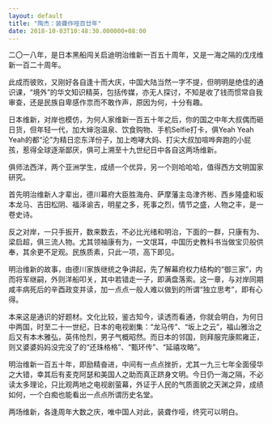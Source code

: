 ```yaml
---
layout: default
title: "陶杰：装聋作哑百廿年"
date: 2018-10-03T10:48:30.000000+08:00
---
```


二〇一八年，是日本黑船闯关启迪明治维新一百五十周年，又是一海之隔的戊戌维新一百二十周年。

此成而彼败，又刚好各自逢十而大庆，中国大陆当然一字不提，但明明是绝佳的通识课，“境外”的华文知识精英，包括传媒，亦无人探讨，不知是收了钱而惯常自我审查，还是民族自卑感作祟而不敢作声，原因为何，十分有趣。

日本维新，对岸也模仿，为何人家维新一百五十年之后，你的国之中年大叔偶而砸日货，但年轻一代，加大婶泡温泉、饮食购物、手机Selfie打卡，俱Yeah Yeah Yeah的都“沦”为精日恋东洋份子，加上咆哮大妈、打尖大叔加喧哗奔跑的小屁孩，惹得全球逐渐鄙厌，俱可上溯至十九世纪日中各自这两场维新。

俱师法西洋，两个亚洲学生，成绩一个优异，另一个则哈哈哈，值得西方文明国家研究。

首先明治维新人才辈出，德川幕府大臣胜海舟、萨摩藩主岛津齐彬、西乡隆盛和坂本龙马、吉田松阴、福泽谕吉，明星之多，死事之烈，情节之盛，人物之丰，是一卷史诗。

反之对岸，一只手扳开，数来数去，不必比光绪和明治，下面的一群，只康有为、梁启超，俱三流人物。尤其领袖康有为，一文氓耳，中国历史教科书当做宝贝般供奉，其余更不足观。民族质素，只此一项，高下即见。

明治维新的故事，由德川家族继统之争讲起，先了解幕府权力结构的“御三家”，内而将军继嗣，外则洋船叩关，其中若错走一子，即满盘落索。这一章，与对岸同期咸丰病死后的辛酉政变并读，加一点点一般人难以做到的所谓“独立思考”，即有心得。

本来这是通识的好题材。文化比较，鉴古知今，读透而看通，你就会明白，为何日中两国，时至二十一世纪，日本的电视剧集：“龙马传”、“坂上之云”，福山雅治之后又有本木雅弘，英伟怆烈，男子气概昭然。而日本的邻国，则拜服完康熙雍正，则又婆婆妈妈没完没了的“还珠格格”、“甄环传”、“延禧攻略”。

明治维新一百五十年，即励精奋进，中间有一点点挫折，尤其一九三七年全面侵华之大错，幸其后有麦克阿瑟和美国人之助而真正跻身文明。今日仍一海之隔，不必读太多理论，只比观两地之电视剧萤幕，外证于人民的气质面貌之天渊之异，成绩如何，一个白痴也能看出一点点所谓历史名堂。

两场维新，各逢周年大数之庆，唯中国人对此，装聋作哑，终究可以明白。


